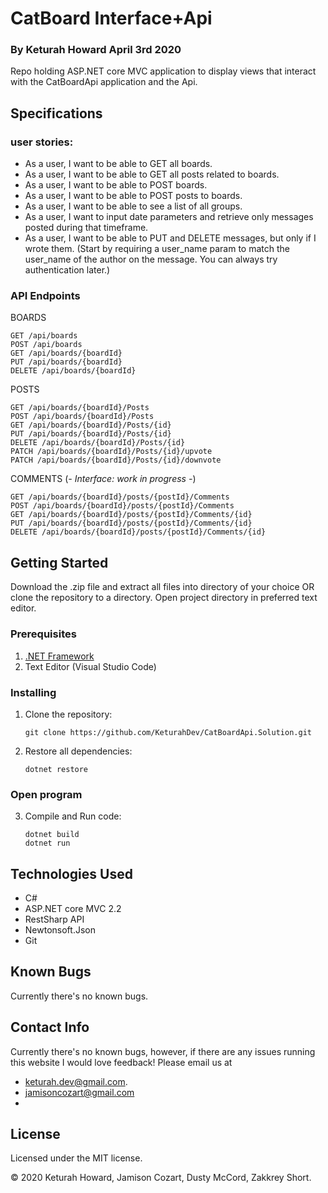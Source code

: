 # CatBoard Interface+Api
### By **Keturah Howard**  April 3rd 2020

Repo holding ASP.NET core MVC application to display views that interact with the CatBoardApi application and the Api.

## Specifications 

### user stories:

* As a user, I want to be able to GET all boards.
* As a user, I want to be able to GET all posts related to boards.
* As a user, I want to be able to POST boards.
* As a user, I want to be able to POST posts to boards.
* As a user, I want to be able to see a list of all groups.
* As a user, I want to input date parameters and retrieve only messages posted during that timeframe.
* As a user, I want to be able to PUT and DELETE messages, but only if I wrote them. (Start by requiring a user_name param to match the user_name of the author on the message. You can always try authentication later.)

### API Endpoints

BOARDS
```
GET /api/boards
POST /api/boards
GET /api/boards/{boardId}
PUT /api/boards/{boardId}
DELETE /api/boards/{boardId}
```

POSTS
```
GET /api/boards/{boardId}/Posts
POST /api/boards/{boardId}/Posts
GET /api​/boards​/{boardId}​/Posts​/{id}
PUT /api​/boards​/{boardId}​/Posts​/{id}
DELETE /api/boards/{boardId}/Posts/{id}
PATCH /api​/boards​/{boardId}​/Posts​/{id}​/upvote
PATCH /api/boards/{boardId}/Posts/{id}/downvote
```

COMMENTS (*- Interface: work in progress -*)
```
GET /api/boards/{boardId}/posts/{postId}/Comments
POST /api/boards/{boardId}/posts/{postId}/Comments
GET /api/boards/{boardId}/posts/{postId}/Comments/{id}
PUT /api/boards/{boardId}/posts/{postId}/Comments/{id}
DELETE /api/boards/{boardId}/posts/{postId}/Comments/{id}
```


## Getting Started

Download the .zip file and extract all files into directory of your choice OR clone the repository to a directory. Open project directory in preferred text editor.

### Prerequisites

1. [.NET Framework](https://dotnet.microsoft.com/download/thank-you/dotnet-sdk-2.2.106-macos-x64-installer) 
2. Text Editor (Visual Studio Code)

### Installing

1. Clone the repository:
    ```
    git clone https://github.com/KeturahDev/CatBoardApi.Solution.git
    ```

2. Restore all dependencies:
    ```
    dotnet restore
    ```

### Open program

3. Compile and Run code:
    ```
    dotnet build
    dotnet run
    ```



## Technologies Used

* C#
* ASP.NET core MVC 2.2
* RestSharp API
* Newtonsoft.Json
* Git


## Known Bugs
Currently there's no known bugs.

## Contact Info 
Currently there's no known bugs, however, if there are any issues running this website I would love feedback! Please email us at 
* keturah.dev@gmail.com.
* jamisoncozart@gmail.com
* 


## License

Licensed under the MIT license.

&copy; 2020 Keturah Howard, Jamison Cozart, Dusty McCord, Zakkrey Short.